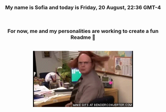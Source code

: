 


<div align="center">
<h3 >My name is Sofia and today is Friday, 20 August, 22:36 GMT-4</h3><br>
<h3 >For now, me and my personalities are working to create a fun Readme 👋
</h3><br>
<img src='img/dwight.gif' alt='working...'/>
</div>
